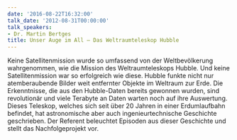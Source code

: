 ```yaml
---
date: '2016-08-22T16:32:00'
talk_date: '2012-08-31T00:00:00'
talk_speakers:
- Dr. Martin Bertges
title: Unser Auge im All – Das Weltraumteleskop Hubble
---
```

Keine Satellitenmission wurde so umfassend von der Weltbevölkerung wahrgenommen, wie die Mission des Weltraumteleskops Hubble. Und keine Satellitenmission war so erfolgreich wie diese. Hubble funkte nicht nur atemberaubende Bilder weit entfernter Objekte im Weltraum zur Erde. Die Erkenntnisse, die aus den Hubble-Daten bereits gewonnen wurden, sind revolutionär und viele Terabyte an Daten warten noch auf ihre Auswertung. Dieses Teleskop, welches sich seit über 20 Jahren in einer Erdumlaufbahn befindet, hat astronomische aber auch ingenieurtechnische Geschichte geschrieben.   Der Referent beleuchtet Episoden aus dieser Geschichte und stellt das Nachfolgeprojekt vor.

